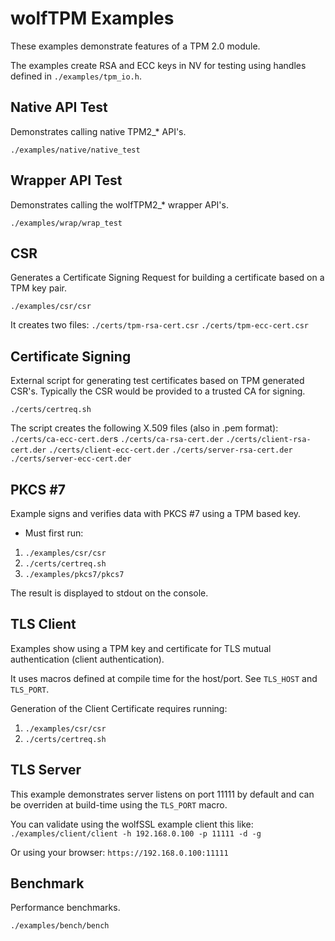 # wolfTPM Examples

These examples demonstrate features of a TPM 2.0 module.

The examples create RSA and ECC keys in NV for testing using handles defined in `./examples/tpm_io.h`.


## Native API Test

Demonstrates calling native TPM2_* API's.

`./examples/native/native_test`


## Wrapper API Test

Demonstrates calling the wolfTPM2_* wrapper API's.

`./examples/wrap/wrap_test`


## CSR

Generates a Certificate Signing Request for building a certificate based on a TPM key pair.

`./examples/csr/csr`

It creates two files:
`./certs/tpm-rsa-cert.csr`
`./certs/tpm-ecc-cert.csr`


## Certificate Signing

External script for generating test certificates based on TPM generated CSR's. Typically the CSR would be provided to a trusted CA for signing.

`./certs/certreq.sh`

The script creates the following X.509 files (also in .pem format):
`./certs/ca-ecc-cert.der`s
`./certs/ca-rsa-cert.der`
`./certs/client-rsa-cert.der`
`./certs/client-ecc-cert.der`
`./certs/server-rsa-cert.der`
`./certs/server-ecc-cert.der`


## PKCS #7

Example signs and verifies data with PKCS #7 using a TPM based key.

* Must first run:
1. `./examples/csr/csr`
2. `./certs/certreq.sh`
3. `./examples/pkcs7/pkcs7`

The result is displayed to stdout on the console.


## TLS Client

Examples show using a TPM key and certificate for TLS mutual authentication (client authentication).

It uses macros defined at compile time for the host/port. See `TLS_HOST` and `TLS_PORT`.

Generation of the Client Certificate requires running:
1. `./examples/csr/csr`
2. `./certs/certreq.sh`


## TLS Server

This example demonstrates  server listens on port 11111 by default and can be overriden at build-time using the `TLS_PORT` macro.
 
 You can validate using the wolfSSL example client this like:
 `./examples/client/client -h 192.168.0.100 -p 11111 -d -g`
 
 Or using your browser: `https://192.168.0.100:11111`


## Benchmark

Performance benchmarks.

`./examples/bench/bench`